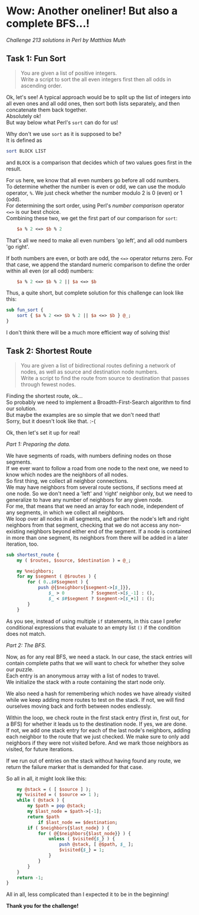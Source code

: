 # Wow: Another oneliner! But also a complete BFS...!
*Challenge 213 solutions in Perl by Matthias Muth*

## Task 1: Fun Sort

> You are given a list of positive integers.<br/>
Write a script to sort the all even integers first then all odds in ascending order.

Ok, let's see!
A typical approach would be to split up the list of integers into all even ones and all odd ones,
then sort both lists separately, and then concatenate them back together.<br/>
Absolutely ok!<br/>
But way below what Perl's `sort` can do for us!

Why don't we use `sort` as it is supposed to be?<br/>
It is defined as 
```perl
sort BLOCK LIST
```
and `BLOCK` is a comparison that decides which of two values goes first in the result.

For us here, we know that all even numbers go before all odd numbers.<br/>
To determine whether the number is even or odd, we can use the modulo operator, `%`.
We just check whether the number modulo 2 is 0 (even) or 1 (odd).<br/>
For determining the sort order, using Perl's *number comparison* operator `<=>` is our best choice.<br/>
Combining these two, we get the first part of our comparison for `sort`:
```perl
    $a % 2 <=> $b % 2
```
That's all we need to make all even numbers 'go left', and all odd numbers 'go right'.

If both numbers are even, or both are odd, the `<=>` operator returns zero.
For that case, we append the standard numeric comparison to define the order within all even (or all odd) numbers:
```perl
    $a % 2 <=> $b % 2 || $a <=> $b
```

Thus, a quite short, but complete solution for this challenge can look like this:
```perl
sub fun_sort {
    sort { $a % 2 <=> $b % 2 || $a <=> $b } @_;
}
```
I don't think there will be a much more efficient way of solving this!


## Task 2: Shortest Route

> You are given a list of bidirectional routes defining a network of nodes, as well as source and destination node numbers.<br/>
Write a script to find the route from source to destination that passes through fewest nodes.

Finding the shortest route, ok...<br/>
So probably we need to implement a Broadth-First-Search algorithm to find our solution.<br/>
But maybe the examples are so simple that we don't need that!<br/>
Sorry, but it doesn't look like that. :-(

Ok, then let's set it up for real!

*Part 1: Preparing the data.*

We have segments of roads, with numbers defining nodes on those segments.<br/>
If we ever want to follow a road from one node to the next one, we need to know which nodes are the neighbors of all nodes.<br/>
So first thing, we collect all neighbor connections.<br/>
We may have neighbors from several route sections, if sections meed at one node. So we don't need a 'left' and 'right' neighbor only, but we need to generalize to have any number of neighbors for any given node.<br/>
For me, that means that we need an array for each node, independent of any segments, in which we collect all neighbors.<br/>
We loop over all nodes in all segments, and gather the node's left and right neighbors from that segment,
checking that we do not access any non-existing neighbors beyond either end of the segment. 
If a node is contained in more than one segment, its neighbors from there will be added in a later iteration, too.<br/>
```perl
sub shortest_route {
    my ( $routes, $source, $destination ) = @_;

    my %neighbors;
    for my $segment ( @$routes ) {
        for ( 0..$#$segment ) {
            push @{$neighbors{$segment->[$_]}},
                $_ > 0          ? $segment->[$_-1] : (),
                $_ < $#$segment ? $segment->[$_+1] : ();
        }
    }
```
As you see, instead of using multiple `if` statements, in this case
I prefer conditional expressions that evaluate to an empty list `()` if the condition does not match.<br/>

*Part 2: The BFS.*

Now, as for any real BFS, we need a stack.
In our case, the stack entries will contain complete paths that we will want to check for whether they solve our puzzle.<br/>
Each entry is an anonymous array with a list of nodes to travel.<br/>
We initialize the stack with a route containing the start node only.

We also need a hash for remembering which nodes we have already visited while we keep adding more routes to test on the stack.
If not, we will find ourselves moving back and forth between nodes endlessly.

Within the loop, we check route in the first stack entry (first in, first out, for a BFS) for whether it leads us to the destination node.
If yes, we are done.<br/>
If not, we add one stack entry for each of the last node's neighbors, adding each neighbor to the route that we just checked.
We make sure to only add neighbors if they were not visited before. And we mark those neighbors as visited, for future iterations.

If we run out of entries on the stack without having found any route, we return the failure marker that is demanded for that case.

So all in all, it might look like this:
```perl
    my @stack = ( [ $source ] );
    my %visited = ( $source => 1 );
    while ( @stack ) {
        my $path = pop @stack;
        my $last_node = $path->[-1];
        return $path
            if $last_node == $destination;
        if ( $neighbors{$last_node} ) {
            for ( @{$neighbors{$last_node}} ) {
                unless ( $visited{$_} ) {
                    push @stack, [ @$path, $_ ];
                    $visited{$_} = 1;
                }
            }
        }
    }
    return -1;
}
```
All in all, less complicated than I expected it to be in the beginning!

**Thank you for the challenge!**
